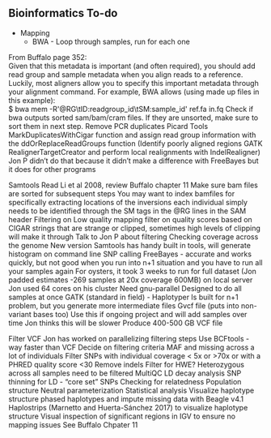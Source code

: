 ## Bioinformatics To-do

* Mapping
	* BWA - Loop through samples, run for each one

From Buffalo page 352:				
Given that this metadata is important (and often required), you should add read group and sample metadata when you align reads to a reference.						
Luckily, most aligners allow you to specify this important metadata through your alignment command. For example, BWA allows (using made up files in this example):				
	$ bwa mem -R'@RG\tID:readgroup_id\tSM:sample_id' ref.fa in.fq 
Check if bwa outputs sorted sam/bam/cram files. If they are unsorted, make sure to sort them in next step.
Remove PCR duplicates
Picard Tools MarkDuplicatesWithCigar function and assign read group information with the ddOrReplaceReadGroups function
(Identify poorly aligned regions
GATK RealignerTargetCreator and perform local realignments with IndelRealigner)
Jon P didn’t do that because it didn’t make a difference with FreeBayes but it does for other programs


Samtools
Read Li et al 2008, review Buffalo chapter 11
Make sure bam files are sorted for subsequent steps
You may want to index bamfiles for specifically extracting locations of the inversions
each individual simply needs to be identified through the SM tags in the @RG lines in the SAM header
Filtering on Low quality mapping filter on quality scores based on CIGAR strings that are strange or clipped, sometimes high levels of clipping will make it through
Talk to Jon P about filtering
Checking coverage across the genome
New version Samtools has handy built in tools, will generate histogram on command line
SNP calling
FreeBayes - accurate and works quickly, but not good when you run into n+1 situation and you have to run all your samples again
For oysters, it took 3 weeks to run for full dataset (Jon padded estimates -269 samples at 20x coverage 600MB) on local server
Jon used 64 cores on his cluster
Need gnu-parallel
Designed to do all samples at once
GATK (standard in field) - Haplotyper
Is built for n+1 problem, but you generate more intermediate files
Gvcf file (puts into non-variant bases too)
Use this if ongoing project and will add samples over time
Jon thinks this will be slower
Produce 400-500 GB VCF file


Filter VCF 
Jon has worked on parallelizing filtering steps
Use BCFtools - way faster than VCF
Decide on filtering criteria
MAF and missing across a lot of individuals
Filter SNPs with individual coverage < 5x or >70x or with a PHRED quality score <30
Remove indels
Filter for HWE?
Heterozygous across all samples need to be filtered
MultiQC
LD decay analysis
SNP thinning for LD - “core set” SNPs
Checking for relatedness
Population structure
Neutral parameterization
Statistical analysis
Visualize haplotype structure
phased haplotypes and impute missing data with Beagle v4.1
Haplostrips (Marnetto and Huerta-Sánchez 2017) to visualize haplotype structure
Visual inspection of significant regions in IGV to ensure no mapping issues
See Buffalo Chpater 11















